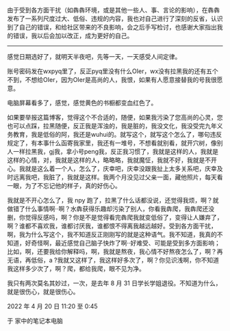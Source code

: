 由于受到各方面干扰（如犇犇环境，或是其他一些人、事、言论的影响），在犇犇发布了一系列尺度过大、低俗、违规的内容，我也对自己进行了深刻的反省，认识到了自己的错误，和给社区带来的不良影响，会之后手写检讨，也感谢大家指出我的错误，我以后会加以改正，成为更好的自己。

---

感觉日期选好了，就明天半夜吧，先等一天，一天感受人间定律。

账号密码发在wxpyq里了，反正pyq里没有什么OIer，wx没有拉黑我的还有五个不到，不想给OIer，因为OIer是高尚的人，我恨，如果有人愿意接替我的号我很愿意。

电脑屏幕看多了，感觉，感觉黄色的书橱都变血红色了。

如果要举报这篇博客，觉得这个不合适的，随便，如果我污染了您高尚的心灵，您也可以点踩，拉黑随便，反正我是浑浊的，我是脏的，我没文化，我没受完九年义务教育，我是低俗的阿，我还是wuhui的。就写这个，就写这个怎么了，哪句违反规定了，有本事什么函寄我家里，我还有一堆号，不想看就别看，就开穴树，像别人一样拉黑我，gj我，拿小号peng我，反正我习惯了，我就是这样的人，我就是这样的心情，对，我就是这样的人，略略略，我就魔怔，我就不好，我就是不开心。我就是这么着一个人，怎么了，庆幸吧，庆幸没跟我扯上太多关系吧，庆幸及时远离我吧，我脏了，我就是这样。我两个月没见过父亲一面，藏他照片，每天看一眼，为了不忘记他的样子，真的好伤心。

我就是不开心怎么了，我 npy 跑了，拉黑了什么话都没说，还觉得我烦，啊？就做错了什么事情啊··啊？水犇获得乐趣却污染了别人，你看我犇爬，我犇爬还没删，你觉得反感吗，啊？你是不是觉得看完犇爬我就变低俗了，变得让人嫌弃了，啊？谁都不喜欢我，谁都讨厌我，谁都恨不得离我越远越好。受到各方面干扰，啊，我为什么写这个，我不知道反正刚刚写的就是这种语气。我不知道，我真的不知道，好奇怪啊，最近感觉自己脑子快炸了啊··好难受、可能是受到多方面影响；比如，啊，还要我给你解释吗，啊，我就是熬夜，我心情不好熬夜怎么了，啊？再无语，再低俗，a ?我就又这样了，我这样好多次了，啊？你见识浅啊，你不知道我这样多少次了，啊？爬，都给我爬，眼不见为净。

我只有两次莫名其妙过，一次，是去年 8 月 31 日学长学姐退役。不知道为什么，就是很伤心，就是很伤心。

$2022$ 年 $4$ 月 $20$ 日 $\textrm{11:20}$ 至 $\textrm{0:45}$

于 家中的笔记本电脑
